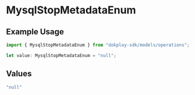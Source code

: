 # MysqlStopMetadataEnum

## Example Usage

```typescript
import { MysqlStopMetadataEnum } from "dokploy-sdk/models/operations";

let value: MysqlStopMetadataEnum = "null";
```

## Values

```typescript
"null"
```